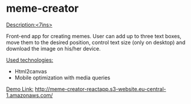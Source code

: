 # meme-creator

<ins>Description:<7ins>

Front-end app for creating memes. 
User can add up to three text boxes, move them to the desired position, control text size (only on desktop) and download the image on his/her device.

<ins>Used technologies:</ins>
- Html2canvas
- Mobile optimization with media queries

<ins>Demo Link:</ins> http://meme-creator-reactapp.s3-website.eu-central-1.amazonaws.com/
